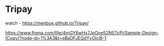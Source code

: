 # Tripay
watch - https://menbue.github.io/Tripay/

https://www.figma.com/file/4mGY6wHx7JpOoe52NSTcPi/Sample-Design-(Copy)?node-id=1%3A3&t=eBaDFJEQdYyGlcj8-1
